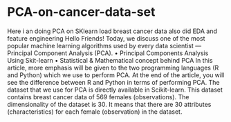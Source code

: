 # PCA-on-cancer-data-set
Here i an doing PCA on SKlearn load breast cancer data also did EDA and feature engineering
Hello Friends! Today, we discuss one of the most popular machine learning algorithms used by every data scientist — Principal Component Analysis (PCA). 
•	Principal Components Analysis Using Skit-learn
•	Statistical & Mathematical concept behind PCA
In this article, more emphasis will be given to the two programming languages (R and Python) which we use to perform PCA. At the end of the article, you will see the difference between R and Python in terms of performing PCA.
The dataset that we use for PCA is directly available in Scikit-learn.  This dataset contains breast cancer data of 569 females (observations). The dimensionality of the dataset is 30. It means that there are 30 attributes (characteristics) for each female (observation) in the dataset.
